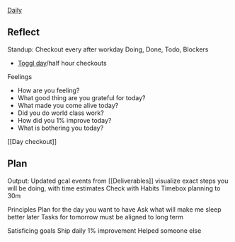 [Daily](https://docs.google.com/document/d/1K7bRuqfLwRO5YnXc2tOiqDwCC7IgmZ_Wg4OLHUcLp5s/edit?tab=t.0#heading=h.10ph3b1h4lig)
## Reflect

Standup: Checkout every after workday
Doing, Done, Todo, Blockers
- [Toggl day](https://track.toggl.com/reports/summary/6878663)/half hour checkouts

Feelings
- How are you feeling?
- What good thing are you grateful for today?
- What made you come alive today?
- Did you do world class work?
- How did you 1% improve today?
- What is bothering you today?

[[Day checkout]]

## Plan
Output: Updated gcal events from [[Deliverables]]
visualize exact steps you will be doing, with time estimates
Check with Habits
Timebox planning to 30m

Principles
Plan for the day you want to have
Ask what will make me sleep better later
Tasks for tomorrow must be aligned to long term

Satisficing goals
Ship daily
1% improvement
Helped someone else